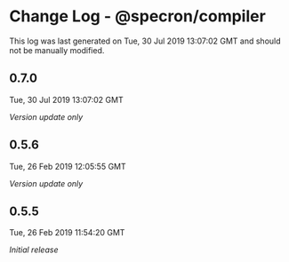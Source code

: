 # Change Log - @specron/compiler

This log was last generated on Tue, 30 Jul 2019 13:07:02 GMT and should not be manually modified.

## 0.7.0
Tue, 30 Jul 2019 13:07:02 GMT

*Version update only*

## 0.5.6
Tue, 26 Feb 2019 12:05:55 GMT

*Version update only*

## 0.5.5
Tue, 26 Feb 2019 11:54:20 GMT

*Initial release*


